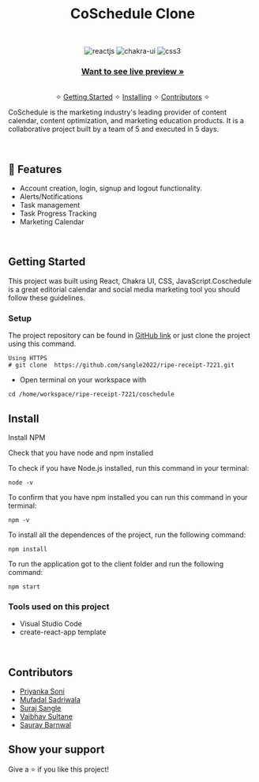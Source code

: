 <h1 align="center">CoSchedule Clone</h1> 
<br />
<p align="center">
    <img src="https://img.shields.io/badge/React-20232A?style=for-the-badge&logo=react&logoColor=61DAFB" alt="reactjs" />
    <img src="https://img.shields.io/badge/Chakra%20UI-3bc7bd?style=for-the-badge&logo=chakraui&logoColor=white" alt="chakra-ui"/>
    <img src="https://img.shields.io/badge/CSS3-1572B6?style=for-the-badge&logo=css3&logoColor=white" alt="css3"/>   
</p>

<h3 align="center"><a href="https://coschedulehome.netlify.app/"><strong>Want to see live preview »</strong></a></h3>

<p align="center"> 
    <br />&#10023;
    <a href="#Getting-Started">Getting Started</a> &#10023; <a href="#Install">Installing</a> &#10023;    
    <a href="#Contributors">Contributors</a> &#10023;
  </p>
  
   CoSchedule is the marketing industry's leading provider of content calendar, content optimization, and marketing education products. It is a collaborative project built by a team of 5 and executed in 5 days.
  

<br />


## 🚀 Features
- Account creation, login, signup and logout functionality.
- Alerts/Notifications
- Task management 
- Task Progress Tracking
- Marketing Calendar

<br/>


## Getting Started

This project was built using React, Chakra UI, CSS, JavaScript.Coschedule is a great editorial calendar and social media marketing tool you should follow these guidelines.

### Setup


The project repository can be found in [GitHub link](https://github.com/sangle2022/ripe-receipt-7221) or just clone the project using this command. 


```
Using HTTPS
# git clone  https://github.com/sangle2022/ripe-receipt-7221.git
```

+ Open terminal on your workspace with

```
cd /home/workspace/ripe-receipt-7221/coschedule
```


## Install

Install NPM

Check that you have node and npm installed

To check if you have Node.js installed, run this command in your terminal:


```
node -v
```

To confirm that you have npm installed you can run this command in your terminal:


```
npm -v
```


To install all the dependences of the project, run the following command:


```
npm install
```


To run the application got to the client folder and run the following command:

```
npm start
```


### Tools used on this project

- Visual Studio Code
- create-react-app template


<br/>

## Contributors

- [Priyanka Soni](https://github.com/pri65)
- [Mufadal Sadriwala](https://github.com/Mufadal03)
- [Suraj Sangle](https://github.com/sangle2022)
- [Vaibhav Sultane](https://github.com/Vaibhav2416)
- [Saurav Barnwal](https://github.com/sauravbarnwal9) 


## Show your support

Give a ⭐ if you like this project!
